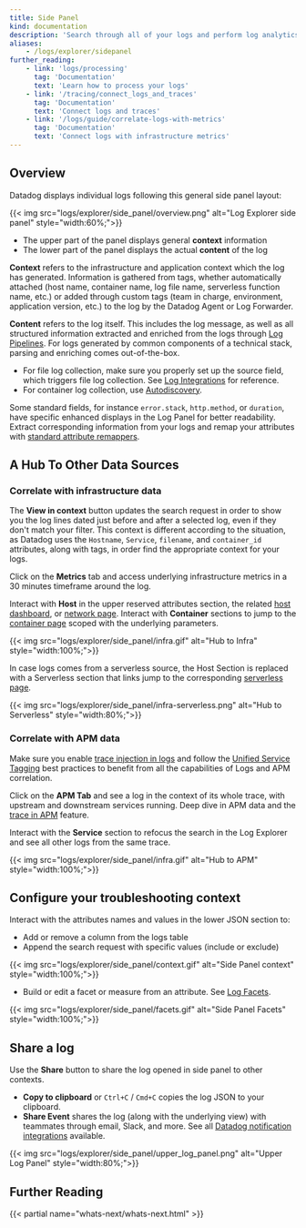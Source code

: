 ```yaml
---
title: Side Panel
kind: documentation
description: 'Search through all of your logs and perform log analytics'
aliases:
    - /logs/explorer/sidepanel
further_reading:
    - link: 'logs/processing'
      tag: 'Documentation'
      text: 'Learn how to process your logs'
    - link: '/tracing/connect_logs_and_traces'
      tag: 'Documentation'
      text: 'Connect logs and traces'
    - link: '/logs/guide/correlate-logs-with-metrics'
      tag: 'Documentation'
      text: 'Connect logs with infrastructure metrics'
---
```


## Overview
Datadog displays individual logs following this general side panel layout:

{{< img src="logs/explorer/side_panel/overview.png" alt="Log Explorer side panel"  style="width:60%;">}}

- The upper part of the panel displays general **context** information
- The lower part of the panel displays the actual **content** of the log

**Context** refers to the infrastructure and application context which the log has generated. Information is gathered from tags, whether automatically attached (host name, container name, log file name, serverless function name, etc.) or added through custom tags (team in charge, environment, application version, etc.) to the log by the Datadog Agent or Log Forwarder.

**Content** refers to the log itself. This includes the log message, as well as all structured information extracted and enriched from the logs through [Log Pipelines][1]. For logs generated by common components of a technical stack, parsing and enriching comes out-of-the-box.

- For file log collection, make sure you properly set up the source field, which triggers file log collection. See [Log Integrations][2] for reference.
- For container log collection, use [Autodiscovery][3].

Some standard fields, for instance `error.stack`, `http.method`, or `duration`, have specific enhanced displays in the Log Panel for better readability. Extract corresponding information from your logs and remap your attributes with [standard attribute remappers][4].

## A Hub To Other Data Sources

### Correlate with infrastructure data

The **View in context** button updates the search request in order to show you the log lines dated just before and after a selected log, even if they don't match your filter. This context is different according to the situation, as Datadog uses the `Hostname`, `Service`, `filename`, and `container_id` attributes, along with tags, in order find the appropriate context for your logs.

Click on the **Metrics** tab and access underlying infrastructure metrics in a 30 minutes timeframe around the log.

Interact with **Host** in the upper reserved attributes section, the related [host dashboard][5], or [network page][6]. Interact with **Container** sections to jump to the [container page][7] scoped with the underlying parameters.

{{< img src="logs/explorer/side_panel/infra.gif" alt="Hub to Infra" style="width:100%;">}}

In case logs comes from a serverless source, the Host Section is replaced with a Serverless section that links jump to the corresponding [serverless page][8].

{{< img src="logs/explorer/side_panel/infra-serverless.png" alt="Hub to Serverless" style="width:80%;">}}

### Correlate with APM data

Make sure you enable [trace injection in logs][9] and follow the [Unified Service Tagging][10] best practices to benefit from all the capabilities of Logs and APM correlation.

Click on the **APM Tab** and see a log in the context of its whole trace, with upstream and downstream services running. Deep dive in APM data and the [trace in APM][11] feature.

Interact with the **Service** section to refocus the search in the Log Explorer and see all other logs from the same trace.

{{< img src="logs/explorer/side_panel/infra.gif" alt="Hub to APM" style="width:100%;">}}

## Configure your troubleshooting context

Interact with the attributes names and values in the lower JSON section to:

- Add or remove a column from the logs table
- Append the search request with specific values (include or exclude)

{{< img src="logs/explorer/side_panel/context.gif" alt="Side Panel context"  style="width:100%;">}}

- Build or edit a facet or measure from an attribute. See [Log Facets][12].

{{< img src="logs/explorer/side_panel/facets.gif" alt="Side Panel Facets"  style="width:100%;">}}

## Share a log

Use the **Share** button to share the log opened in side panel to other contexts.

- **Copy to clipboard** or `Ctrl+C` / `Cmd+C` copies the log JSON to your clipboard.
- **Share Event** shares the log (along with the underlying view) with teammates through email, Slack, and more. See all [Datadog notification integrations][13] available.

{{< img src="logs/explorer/side_panel/upper_log_panel.png" alt="Upper Log Panel"  style="width:80%;">}}

## Further Reading

{{< partial name="whats-next/whats-next.html" >}}

[1]: /logs/processing/pipelines/
[2]: /integrations/#cat-log-collection
[3]: /agent/autodiscovery/integrations/?tab=kubernetes
[4]: /logs/processing/attributes_naming_convention/
[5]: /dashboards/#preset-lists
[6]: /network_monitoring/performance/network_page/
[7]: /infrastructure/livecontainers/?tab=linuxwindows#introduction
[8]: /infrastructure/serverless/#function-detail-view
[9]: /tracing/connect_logs_and_traces/
[10]: /getting_started/tagging/unified_service_tagging
[11]: /tracing/app_analytics/search/#displaying-a-full-trace
[12]: /logs/explorer/facets/#overview
[13]: /integrations/#cat-notification
